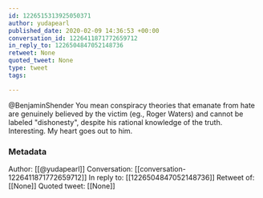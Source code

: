 ```yaml
---
id: 1226515313925050371
author: yudapearl
published_date: 2020-02-09 14:36:53 +00:00
conversation_id: 1226411871772659712
in_reply_to: 1226504847052148736
retweet: None
quoted_tweet: None
type: tweet
tags:

---
```


@BenjaminShender You mean conspiracy theories that emanate from hate are genuinely believed by the victim (eg., Roger Waters) and cannot be labeled "dishonesty", despite his rational knowledge of the truth. Interesting. My heart goes out to him.

### Metadata

Author: [[@yudapearl]]
Conversation: [[conversation-1226411871772659712]]
In reply to: [[1226504847052148736]]
Retweet of: [[None]]
Quoted tweet: [[None]]

